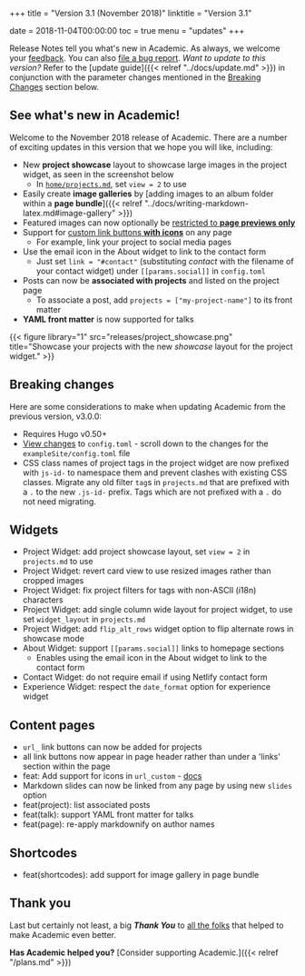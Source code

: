+++
title = "Version 3.1 (November 2018)"
linktitle = "Version 3.1"

date = 2018-11-04T00:00:00
toc = true
menu = "updates"
+++

Release Notes tell you what's new in Academic. As always, we welcome your [feedback](https://github.com/gcushen/hugo-academic/issues). You can also [file a bug report](https://github.com/gcushen/hugo-academic/issues). *Want to update to this version?* Refer to the [update guide]({{< relref "../docs/update.md" >}}) in conjunction with the parameter changes mentioned in the [Breaking Changes](#breaking-changes) section below.

## See what's new in Academic!

Welcome to the November 2018 release of Academic. There are a number of exciting updates in this version that we hope you will like, including:

- New **project showcase** layout to showcase large images in the project widget, as seen in the screenshot below
  - In [`home/projects.md`](https://raw.githubusercontent.com/gcushen/hugo-academic/master/exampleSite/content/home/projects.md), set `view = 2` to use
- Easily create **image galleries** by [adding images to an album folder within a **page bundle**]({{< relref "../docs/writing-markdown-latex.md#image-gallery" >}})
- Featured images can now optionally be [restricted to **page previews only**](https://github.com/gcushen/hugo-academic/issues/789)
- Support for [custom link buttons **with icons**](https://github.com/gcushen/hugo-academic/issues/787) on any page
  - For example, link your project to social media pages
- Use the email icon in the About widget to link to the contact form
  - Just set `link = "#contact"` (substituting *contact* with the filename of your contact widget) under `[[params.social]]` in `config.toml`
- Posts can now be **associated with projects** and listed on the project page
  - To associate a post, add `projects = ["my-project-name"]` to its front matter
- **YAML front matter** is now supported for talks

{{< figure library="1" src="releases/project_showcase.png" title="Showcase your projects with the new  *showcase* layout for the project widget." >}}

## Breaking changes

Here are some considerations to make when updating Academic from the previous version, v3.0.0:

- Requires Hugo v0.50+
- [View changes](https://github.com/gcushen/hugo-academic/compare/v3.0.0...v3.1.0#files_bucket) to `config.toml` - scroll down to the changes for the `exampleSite/config.toml` file
- CSS class names of project tags in the project widget are now prefixed with `js-id-` to namespace them and prevent clashes with existing CSS classes. Migrate any old filter `tag`s in `projects.md` that are prefixed with a `.` to the new `.js-id-` prefix. Tags which are not prefixed with a `.` do not need migrating.
  
## Widgets

- Project Widget: add project showcase layout, set `view = 2` in `projects.md` to use
- Project Widget: revert card view to use resized images rather than cropped images
- Project Widget: fix project filters for tags with non-ASCII (i18n) characters
- Project Widget: add single column wide layout for project widget, to use set `widget_layout` in `projects.md`
- Project Widget: add `flip_alt_rows` widget option to flip alternate rows in showcase mode
- About Widget: support `[[params.social]]` links to homepage sections
  - Enables using the email icon in the About widget to link to the contact form
- Contact Widget: do not require email if using Netlify contact form 
- Experience Widget: respect the `date_format` option for experience widget
  
## Content pages

- `url_` link buttons can now be added for projects
- all link buttons now appear in page header rather than under a 'links' section within the page
- feat: Add support for icons in `url_custom` - [docs](https://github.com/gcushen/hugo-academic/issues/787)
- Markdown slides can now be linked from any page by using new `slides` option
- feat(project): list associated posts
- feat(talk): support YAML front matter for talks 
- feat(page): re-apply markdownify on author names 

## Shortcodes

- feat(shortcodes): add support for image gallery in page bundle 

## Thank you

Last but certainly not least, a big **_Thank You_** to [all the folks](https://github.com/gcushen/hugo-academic/graphs/contributors) that helped to make Academic even better.

**Has Academic helped you?** [Consider supporting Academic.]({{< relref "/plans.md" >}})
